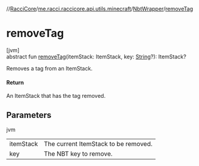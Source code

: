 //[RacciCore](../../../index.md)/[me.racci.raccicore.api.utils.minecraft](../index.md)/[NbtWrapper](index.md)/[removeTag](remove-tag.md)

# removeTag

[jvm]\
abstract fun [removeTag](remove-tag.md)(itemStack: ItemStack, key: [String](https://kotlinlang.org/api/latest/jvm/stdlib/kotlin/-string/index.html)?): ItemStack?

Removes a tag from an ItemStack.

#### Return

An ItemStack that has the tag removed.

## Parameters

jvm

| | |
|---|---|
| itemStack | The current ItemStack to be removed. |
| key | The NBT key to remove. |
